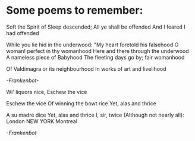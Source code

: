 # Some poems to remember: 

Soft the Spirit of Sleep descended;
All ye shall be offended
And I feared I had offended


While you lie hid in the underwood:
"My heart foretold his falsehood
O woman! perfect in thy womanhood
Here and there through the underwood
A nameless piece of Babyhood
The fleeting days go by; fair womanhood


Of Valdimagra or its neighbourhood
In works of art and livelihood

*-Frankenbot-*



Wi' liquors nice,
Eschew the vice


Eschew the vice
Of winning the bowt rice
Yet, alas and thrice


A su madre dice
Yet, alas and thrice
I, sir, twice
(Although not nearly all):
London  NEW YORK  Montreal

*-Frankenbot*
